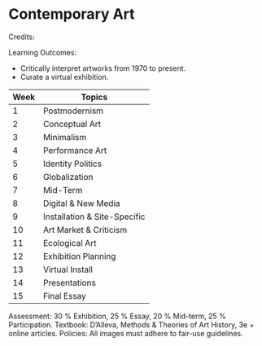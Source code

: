 # Contemporary Art

Credits: 

Learning Outcomes:
- Critically interpret artworks from 1970 to present.
- Curate a virtual exhibition.

| Week | Topics                       |
| ---- | ---------------------------- |
| 1    | Postmodernism                |
| 2    | Conceptual Art               |
| 3    | Minimalism                   |
| 4    | Performance Art              |
| 5    | Identity Politics            |
| 6    | Globalization                |
| 7    | Mid-Term                     |
| 8    | Digital & New Media          |
| 9    | Installation & Site-Specific |
| 10   | Art Market & Criticism       |
| 11   | Ecological Art               |
| 12   | Exhibition Planning          |
| 13   | Virtual Install              |
| 14   | Presentations                |
| 15   | Final Essay                  |

Assessment: 30 % Exhibition, 25 % Essay, 20 % Mid-term, 25 % Participation.
Textbook: D’Alleva, Methods & Theories of Art History, 3e + online articles.
Policies: All images must adhere to fair-use guidelines.
